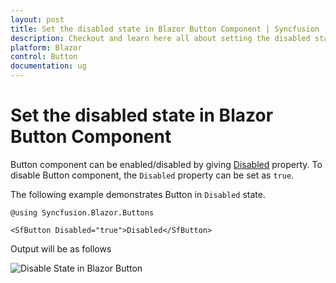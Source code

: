 ```yaml
---
layout: post
title: Set the disabled state in Blazor Button Component | Syncfusion
description: Checkout and learn here all about setting the disabled state in Syncfusion Blazor Button component and more.
platform: Blazor
control: Button
documentation: ug
---
```


# Set the disabled state in Blazor Button Component

Button component can be enabled/disabled by giving [Disabled](https://help.syncfusion.com/cr/blazor/Syncfusion.Blazor.Buttons.SfButton.html#Syncfusion_Blazor_Buttons_SfButton_Disabled) property. To disable Button component, the `Disabled` property can be set as `true`.

The following example demonstrates Button in `Disabled` state.

```cshtml
@using Syncfusion.Blazor.Buttons

<SfButton Disabled="true">Disabled</SfButton>

```

Output will be as follows

![Disable State in Blazor Button](./../images/blazor-button-disable-state.png)